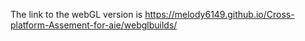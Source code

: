 
The link to the webGL version is
https://melody6149.github.io/Cross-platform-Assement-for-aie/webglbuilds/
